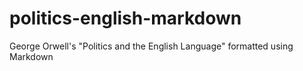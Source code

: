 # politics-english-markdown
George Orwell's "Politics and the English Language" formatted using Markdown
